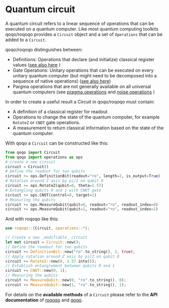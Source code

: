 # Quantum circuit

A quantum circuit refers to a linear sequence of operations that can be executed on a quantum computer. Like most quantum computing toolkits qoqo/roqoqo provides a `Circuit` object and a set of `Operations` that can be added to a `Circuit`.

qoqo/roqoqo distinguishes between:

* Definitions: Operations that declare (and initialize) classical register values ([see also here](readout.md) )
* Gate Operations: Unitary operations that can be executed on every unitary quantum computer (but might need to be decomposed into a sequence of native operations) ([see also here](unitary.md))
* Pargma operations that are not generally available on all universal quantum computers (see [pragma operations](pragma.md) and [noise operations](noise.md) )

In order to create a useful result a Circuit in qoqo/roqoqo must contain:

* A definition of a classical register for readout
* Operations to change the state of the quantum computer, for example `RotateZ` or `CNOT` gate operations.
* A measurement to return classical information based on the state of the quantum computer.

With qoqo a `Circuit` can be constructed like this:

```python
from qoqo import Circuit
from qoqo import operations as ops
# create a new circuit
circuit = Circuit()
# Define the readout for two qubits 
circuit += ops.DefinitionBit(readout="ro", length=2, is_output=True)
# Rotation around Z axis by pi/2 on qubit 0
circuit += ops.RotateZ(qubit=0, theta=1.57)
# Entangling qubits 0 and 1 with CNOT gate
circuit += ops.CNOT(control=0, target=1)
# Measuring the qubits
circuit += ops.MeasureQubit(qubit=0, readout="ro", readout_index=0)
circuit += ops.MeasureQubit(qubit=1, readout="ro", readout_index=1)
```

And with roqoqo like this:

```rust
use roqoqo::{Circuit, operations::*};

// Create a new _modifiable_ circuit
let mut circuit = Circuit::new();
// Define the readout for two qubits 
circuit += DefinitionBit::new("ro".to_string(), 2, true);
// Apply rotation around Z axis by pi/2 on qubit 0
circuit += RotateZ::new(0, 1.57.into());
// Establish entanglement between qubits 0 and 1
circuit += CNOT::new(0, 1);
// Measuring the qubits
circuit += MeasureQubit::new(0, "ro".to_string(), 0);
circuit += MeasureQubit::new(1, "ro".to_string(), 1);
```

For details on the **available methods** of a `Circuit` please refer to the **API documentation** of [roqoqo](https://docs.rs/roqoqo/latest/roqoqo/struct.Circuit.html) and [qoqo](https://qoqo.readthedocs.io/en/latest/generated/generated/qoqo.Circuit.html).
